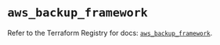 # `aws_backup_framework`

Refer to the Terraform Registry for docs: [`aws_backup_framework`](https://registry.terraform.io/providers/hashicorp/aws/6.18.0/docs/resources/backup_framework).
